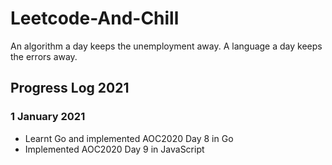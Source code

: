 # Leetcode-And-Chill
An algorithm a day keeps the unemployment away. A language a day keeps the errors away.

## Progress Log 2021

### 1 January 2021
- Learnt Go and implemented AOC2020 Day 8 in Go
- Implemented AOC2020 Day 9 in JavaScript
